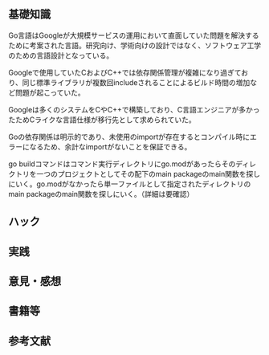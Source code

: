 ## 基礎知識
Go言語はGoogleが大規模サービスの運用において直面していた問題を解決するために考案された言語。研究向け、学術向けの設計ではなく、ソフトウェア工学のための言語設計となっている。

Googleで使用していたCおよびC++では依存関係管理が複雑になり過ぎており、同じ標準ライブラリが複数回includeされることによるビルド時間の増加など問題が起こっていた。

Googleは多くのシステムをCやC++で構築しており、C言語エンジニアが多かったためCライクな言語仕様が移行先として求められていた。

Goの依存関係は明示的であり、未使用のimportが存在するとコンパイル時にエラーになるため、余計なimportがないことを保証できる。

go buildコマンドはコマンド実行ディレクトリにgo.modがあったらそのディレクトリを一つのプロジェクトとしてその配下のmain packageのmain関数を探しにいく。go.modがなかったら単一ファイルとして指定されたディレクトリのmain packageのmain関数を探しにいく。（詳細は要確認）
## ハック

## 実践

## 意見・感想

## 書籍等

## 参考文献


